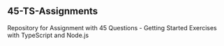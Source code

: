 45-TS-Assignments
---
Repository for Assignment with 45 Questions - Getting Started Exercises with TypeScript and Node.js
